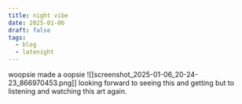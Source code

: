 ```yaml
---
title: night vibe
date: 2025-01-06
draft: false
tags:
  - blog
  - latenight
---
```

woopsie made a oopsie
![[screenshot_2025-01-06_20-24-23_866970453.png]]
looking forward to seeing this and getting but to listening and watching this art again.